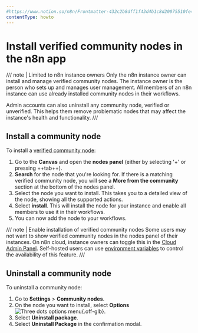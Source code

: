 ```yaml
---
#https://www.notion.so/n8n/Frontmatter-432c2b8dff1f43d4b1c8d20075510fe4
contentType: howto
---
```


# Install verified community nodes in the n8n app

/// note | Limited to n8n instance owners
Only the n8n instance owner can install and manage verified community nodes. The instance owner is the person who sets up and manages user management. All members of an n8n instance can use already installed community nodes in their workflows.

Admin accounts can also uninstall any community node, verified or unverified. This helps them remove problematic nodes that may affect the instance's health and functionality.
///

## Install a community node

To install a [verified community node](/integrations/creating-nodes/deploy/submit-community-nodes.md#submit-your-node-for-verification-by-n8n):

1. Go to the **Canvas** and open the **nodes panel** (either by selecting '+' or pressing ++tab++).
2. **Search** for the node that you're looking for. If there is a matching verified community node, you will see a **More from the community** section at the bottom of the nodes panel.
3. Select the node you want to install. This takes you to a detailed view of the node, showing all the supported actions.
4. Select **install**. This will install the node for your instance and enable all members to use it in their workflows.
5. You can now add the node to your workflows.

/// note | Enable installation of verified community nodes
Some users may not want to show verified community nodes in the nodes panel of their instances. On n8n cloud, instance owners can toggle this in the [Cloud Admin Panel](/manage-cloud/cloud-admin-dashboard.md). Self-hosted users can use [environment variables](/hosting/configuration/environment-variables.md#nodes) to control the availability of this feature.
///

## Uninstall a community node

To uninstall a community node:

1. Go to **Settings** > **Community nodes**.
2. On the node you want to install, select **Options** <span class="inline-image">![Three dots options menu](/_images/common-icons/three-dot-options-menu.png){.off-glb}</span>.
3. Select **Uninstall package**.
4. Select **Uninstall Package** in the confirmation modal.
